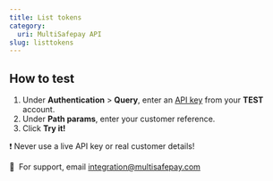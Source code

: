 ```yaml
---
title: List tokens
category:
  uri: MultiSafepay API
slug: listtokens
---
```


## How to test

1. Under **Authentication** > **Query**, enter an [API key](/docs/sites#site-id-api-key-and-security-code) from your **TEST** account.
2. Under **Path params**, enter your customer reference.
3. Click **Try it!**

❗️ Never use a live API key or real customer details!

💬&nbsp; For support, email <integration@multisafepay.com>
